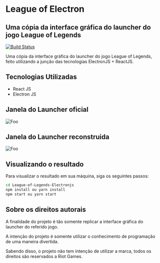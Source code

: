 # League of Electron

## Uma cópia da interface gráfica do launcher do jogo League of Legends

[![Build Status](https://travis-ci.org/joemccann/dillinger.svg?branch=master)](https://travis-ci.org/joemccann/dillinger)

Uma cópia da interface gráfica do launcher do jogo League of Legends, feito utilizando a junção das tecnologias ElectronJS + ReactJS.

## Tecnologias Utilizadas

- React JS
- Electron JS

## Janela do Launcher oficial

![Foo](https://github.com/jeffersonmatheusdev/League-of-Legends-Electronjs/blob/main/prints/original.png?raw=true)


## Janela do Launcher reconstruida

![Foo](https://github.com/jeffersonmatheusdev/League-of-Legends-Electronjs/blob/main/prints/electronjs.png?raw=true)

## Visualizando o resultado

Para visualizar o resultado em sua máquina, siga os seguintes passos:
```sh
cd League-of-Legends-Electronjs
npm install ou yarn install
npm start ou yarn start
```

## Sobre os direitos autorais

A finalidade do projeto é tão somente replicar a interface gráfica do launcher do referido jogo.

A intenção do projeto é somente utilizar o conhecimento de programação de uma maneira divertida.

Sabendo disso, o projeto não tem intenção de utilizar a marca, todos os direitos são reservados a Riot Games.
